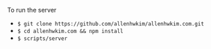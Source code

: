 To run the server

  * `$ git clone https://github.com/allenhwkim/allenhwkim.com.git`
  * `$ cd allenhwkim.com && npm install`
  * `$ scripts/server`
